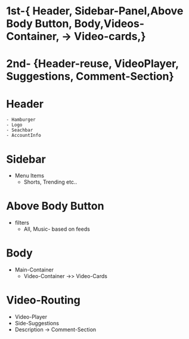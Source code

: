 # 1st-{ Header, Sidebar-Panel,Above Body Button, Body,Videos-Container, -> Video-cards,}

# 2nd- {Header-reuse, VideoPlayer, Suggestions, Comment-Section}

# Header

    - Hamburger
    - Logo
    - Seachbar
    - AccountInfo

# Sidebar

- Menu Items
  - Shorts, Trending etc..

# Above Body Button

- filters
  - All, Music- based on feeds

# Body

- Main-Container
  - Video-Container ->> Video-Cards

# Video-Routing

- Video-Player
- Side-Suggestions
- Description -> Comment-Section
